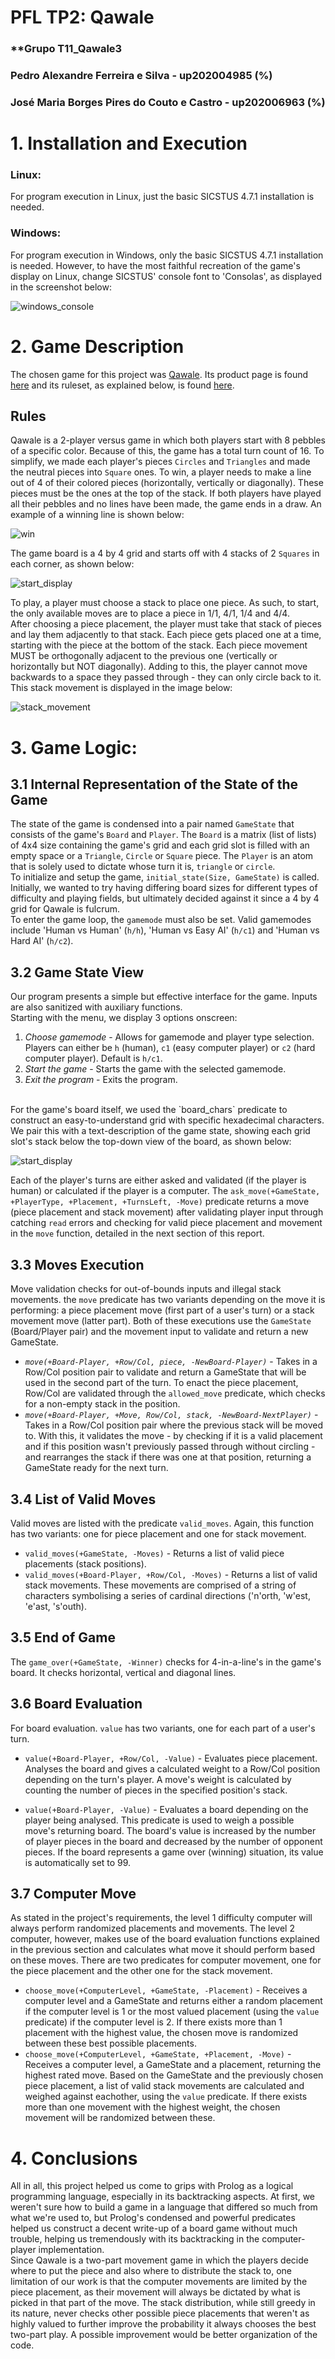 # PFL TP2: Qawale

### **Grupo T11_Qawale3
### Pedro Alexandre Ferreira e Silva - up202004985 (%)
### José Maria Borges Pires do Couto e Castro - up202006963 (%)

# 1. Installation and Execution

### Linux:

For program execution in Linux, just the basic SICSTUS 4.7.1 installation is needed.

### Windows:

For program execution in Windows, only the basic SICSTUS 4.7.1 installation is needed. However, to have the most faithful recreation of the game's display on Linux, change SICSTUS' console font to 'Consolas', as displayed in the screenshot below:

![windows_console](docs/windows_console.png)

# 2. Game Description

The chosen game for this project was [Qawale](https://www.hachetteboardgames.com/products/qawale). Its product page is found [here](https://www.hachetteboardgames.com/products/qawale) and its ruleset, as explained below, is found [here](https://randolphca.sharepoint.com/sites/Public/Documents%20partages/Forms/AllItems.aspx?id=%2Fsites%2FPublic%2FDocuments%20partages%2FSales%20%2D%20Ventes%2FTOOLS%20%2D%20OUTILS%2FVisuels%20jeux%20%2D%20Games%20Visual%2FUSA%2FQawale%20%2D%20media%20kit%2FQawale%20%2D%20rules%2Epdf&parent=%2Fsites%2FPublic%2FDocuments%20partages%2FSales%20%2D%20Ventes%2FTOOLS%20%2D%20OUTILS%2FVisuels%20jeux%20%2D%20Games%20Visual%2FUSA%2FQawale%20%2D%20media%20kit&p=true&ga=1).

## Rules

Qawale is a 2-player versus game in which both players start with 8 pebbles of a specific color. Because of this, the game has a total turn count of 16. To simplify, we made each player's pieces `Circles` and `Triangles` and made the neutral pieces into `Square` ones.
To win, a player needs to make a line out of 4 of their colored pieces (horizontally, vertically or diagonally). These pieces must be the ones at the top of the stack.
If both players have played all their pebbles and no lines have been made, the game ends in a draw. An example of a winning line is shown below:

![win](docs/win.png)

The game board is a 4 by 4 grid and starts off with 4 stacks of 2 `Squares` in each corner, as shown below: 

![start_display](docs/start_display.png)

To play, a player must choose a stack to place one piece. As such, to start, the only available moves are to place a piece in 1/1, 4/1, 1/4 and 4/4. <br> After choosing a piece placement, the player must take that stack of pieces and lay them adjacently to that stack. Each piece gets placed one at a time, starting with the piece at the bottom of the stack. Each piece movement MUST be orthogonally adjacent to the previous one (vertically or horizontally but NOT diagonally). Adding to this, the player cannot move backwards to a space they passed through - they can only circle back to it. This stack movement is displayed in the image below:

![stack_movement](docs/stack_movement.png)

# 3. Game Logic:
## 3.1 Internal Representation of the State of the Game

The state of the game is condensed into a pair named `GameState` that consists of the game's `Board` and `Player`. The `Board` is a matrix (list of lists) of 4x4 size containing the game's grid and each grid slot is filled with an empty space or a `Triangle`, `Circle` or `Square` piece.
The `Player` is an atom that is solely used to dictate whose turn it is, `triangle` or `circle`.
<br>
To initialize and setup the game, `initial_state(Size, GameState)` is called. Initially, we wanted to try having differing board sizes for different types of difficulty and playing fields, but ultimately decided against it since a 4 by 4 grid for Qawale is fulcrum.
<br>
To enter the game loop, the `gamemode` must also be set. Valid gamemodes include 'Human vs Human' (`h/h`), 'Human vs Easy AI' (`h/c1`) and 'Human vs Hard AI' (`h/c2`).
<br>

## 3.2 Game State View

Our program presents a simple but effective interface for the game.
Inputs are also sanitized with auxiliary functions.
<br>
Starting with the menu, we display 3 options onscreen:
1. *Choose gamemode* - Allows for gamemode and player type selection. Players can either be `h` (human), `c1` (easy computer player) or `c2` (hard computer player). Default is `h/c1`.
2. *Start the game* - Starts the game with the selected gamemode.
3. *Exit the program* - Exits the program.
<br> 
For the game's board itself, we used the `board_chars` predicate to construct an easy-to-understand grid with specific hexadecimal characters. We pair this with a text-description of the game state, showing each grid slot's stack below the top-down view of the board, as shown below:

![start_display](docs/start_display.png)

Each of the player's turns are either asked and validated (if the player is human) or calculated if the player is a computer. The `ask_move(+GameState, +PlayerType, +Placement, +TurnsLeft, -Move)` predicate returns a move (piece placement and stack movement) after validating player input through catching `read` errors and checking for valid piece placement and movement in the `move` function, detailed in the next section of this report.

## 3.3 Moves Execution

Move validation checks for out-of-bounds inputs and illegal stack movements. the `move` predicate has two variants depending on the move it is performing: a piece placement move (first part of a user's turn) or a stack movement move (latter part). Both of these executions use the `GameState` (Board/Player pair)
and the movement input to validate and return a new GameState. <br>
- *`move(+Board-Player, +Row/Col, piece, -NewBoard-Player)`* - Takes in a Row/Col position pair to validate and return a GameState that will be used in the second part of the turn. To enact the piece placement, Row/Col are validated through the `allowed_move` predicate, which checks for a non-empty stack in the position.
- *`move(+Board-Player, +Move, Row/Col, stack, -NewBoard-NextPlayer)`* - Takes in a Row/Col position pair where the previous stack will be moved to. With this, it validates the move - by checking if it is a valid placement and if this position wasn't previously passed through without circling - and rearranges the stack if there was one at that position, returning a GameState ready for the next turn.

## 3.4 List of Valid Moves 

Valid moves are listed with the predicate `valid_moves`. Again, this function has two variants: one for piece placement and one for stack movement.
- `valid_moves(+GameState, -Moves)` - Returns a list of valid piece placements (stack positions).
- `valid_moves(+Board-Player, +Row/Col, -Moves)` - Returns a list of valid stack movements. These movements are comprised of a string of characters symbolising a series of cardinal directions ('n'orth, 'w'est, 'e'ast, 's'outh).

## 3.5 End of Game 

The `game_over(+GameState, -Winner)` checks for 4-in-a-line's in the game's board. It checks horizontal, vertical and diagonal lines.

## 3.6 Board Evaluation

For board evaluation. `value` has two variants, one for each part of a user's turn. 

- `value(+Board-Player, +Row/Col, -Value)` - Evaluates piece placement. Analyses the board and gives a calculated weight to a Row/Col position depending on the turn's player. A move's weight is calculated by counting the number of pieces in the specified position's stack.

- `value(+Board-Player, -Value)` - Evaluates a board depending on the player being analysed. This predicate is used to weigh a possible move's returning board. The board's value is increased by the number of player pieces in the board and
decreased by the number of opponent pieces. If the board represents a game over (winning) situation, its value is automatically set to 99.

## 3.7 Computer Move

As stated in the project's requirements, the level 1 difficulty computer will always perform randomized placements and movements. The level 2 computer, however, makes use of the board evaluation functions explained in the previous section and calculates what move it should perform based on these moves. There are two predicates for computer movement, one for the piece placement and the other one for the stack movement.

- `choose_move(+ComputerLevel, +GameState, -Placement)` - Receives a computer level and a GameState and returns either a random placement if the computer level is 1 or the most valued placement (using the `value` predicate) if the computer level is 2. If there exists more than 1 placement with the highest value, the chosen move is randomized between these best possible placements.
- `choose_move(+ComputerLevel, +GameState, +Placement, -Move)` - Receives a computer level, a GameState and a placement, returning the highest rated move. Based on the GameState and the previously chosen piece placement, a list of valid stack movements are calculated and weighed against eachother, using the `value` predicate. If there exists more than one movement with the highest weight, the chosen movement will be randomized between these.

# 4. Conclusions

All in all, this project helped us come to grips with Prolog as a logical programming language, especially in its backtracking aspects. At first, we weren't sure how to build a game in a language that differed so much from what we're used to, but Prolog's condensed and powerful predicates helped us construct a decent write-up of a board game without much trouble, helping us tremendously with its backtracking in the computer-player implementation. <br>
Since Qawale is a two-part movement game in which the players decide where to put the piece and also where to distribute the stack to, one limitation of our work is that the computer movements are limited by the piece placement, as their movement will always be dictated by what is picked in that part of the move. The stack distribution, while still greedy in its nature, never checks other possible piece placements that weren't as highly valued to further improve the probability it always chooses the best two-part play.
A possible improvement would be better organization of the code. 